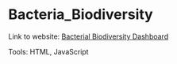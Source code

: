 # Bacteria_Biodiversity

Link to website: <a href="https://travisdharry.github.io/Bacteria_Biodiversity/"> Bacterial Biodiversity Dashboard</a>

Tools: HTML, JavaScript
